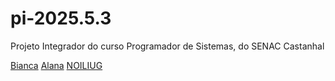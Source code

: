 # pi-2025.5.3
Projeto Integrador do curso Programador de Sistemas, do SENAC Castanhal

[Bianca](https://github.com/Klaay001/)
[Alana](https://github.com/Alana691)
[NOILIUG](https://github.com/NOILIUG)
